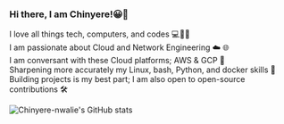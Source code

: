 ### Hi there, I am Chinyere!😀👋

I love all things tech, computers, and codes 💻👩‍💻<br/>
I am passionate about Cloud and Network Engineering ☁️ 🌐 <br/>
I am conversant with these Cloud platforms; AWS & GCP 💭 <br/>
Sharpening more accurately my Linux, bash, Python, and docker skills 🧰 <br/>
Building projects is my best part; I am also open to open-source contributions 🛠 <br/>


![Chinyere-nwalie's GitHub stats](https://github-readme-stats.vercel.app/api?username=Chinyere-nwalie&show_icons=true&theme=radical)

